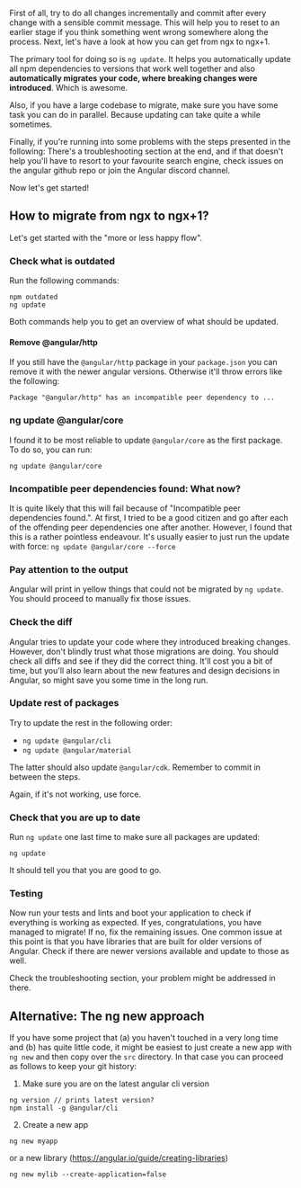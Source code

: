 First of all, try to do all changes incrementally and commit after every change with a sensible commit message. This will help you to reset to an earlier stage if you think something went wrong somewhere along the process. Next, let's have a look at how you can get from ngx to ngx+1.

The primary tool for doing so is `ng update`. It helps you automatically update all npm dependencies to versions that work well together and also **automatically migrates your code, where breaking changes were introduced**. Which is awesome.

Also, if you have a large codebase to migrate, make sure you have some task you can do in parallel. Because updating can take quite a while sometimes.

Finally, if you're running into some problems with the steps presented in the following: There's a troubleshooting section at the end, and if that doesn't help you'll have to resort to your favourite search engine, check issues on the angular github repo or join the Angular discord channel.

Now let's get started!

## How to migrate from ngx to ngx+1?

Let's get started with the "more or less happy flow".

### Check what is outdated

Run the following commands:
```
npm outdated
ng update
```

Both commands help you to get an overview of what should be updated.


#### Remove @angular/http

If you still have the `@angular/http` package in your `package.json` you can remove it with the newer angular versions. Otherwise it'll throw errors like the following:

```
Package "@angular/http" has an incompatible peer dependency to ...
```

### ng update @angular/core

I found it to be most reliable to update `@angular/core` as the first package. To do so, you can run:
```
ng update @angular/core
```

### Incompatible peer dependencies found: What now?
It is quite likely that this will fail because of "Incompatible peer dependencies found.".
At first, I tried to be a good citizen and go after each of the offending peer dependencies one after another. However, I found that this is a rather pointless endeavour. It's usually easier to just run the update with force: `ng update @angular/core --force`

### Pay attention to the output
Angular will print in yellow things that could not be migrated by `ng update`. You should proceed to manually fix those issues.

### Check the diff
Angular tries to update your code where they introduced breaking changes. However, don't blindly trust what those migrations are doing. You should check all diffs and see if they did the correct thing. It'll cost you a bit of time, but you'll also learn about the new features and design decisions in Angular, so might save you some time in the long run.

### Update rest of packages

Try to update the rest in the following order:

- `ng update @angular/cli`
- `ng update @angular/material`

The latter should also update `@angular/cdk`. Remember to commit in between the steps.

Again, if it's not working, use force.

### Check that you are up to date

Run `ng update` one last time to make sure all packages are updated:

```
ng update
```

It should tell you that you are good to go.

### Testing

Now run your tests and lints and boot your application to check if everything is working as expected. If yes, congratulations, you have managed to migrate! If no, fix the remaining issues. One common issue at this point is that you have libraries that are built for older versions of Angular. Check if there are newer versions available and update to those as well.

Check the troubleshooting section, your problem might be addressed in there.

## Alternative: The ng new approach
If you have some project that (a) you haven't touched in a very long time and (b) has quite little code, it might be easiest to just create a new app with `ng new` and then copy over the `src` directory. In that case you can proceed as follows to keep your git history:

1. Make sure you are on the latest angular cli version
```
ng version // prints latest version?
npm install -g @angular/cli
```

2. Create a new app
```
ng new myapp
```
or a new library (https://angular.io/guide/creating-libraries)
```
ng new mylib --create-application=false
```

